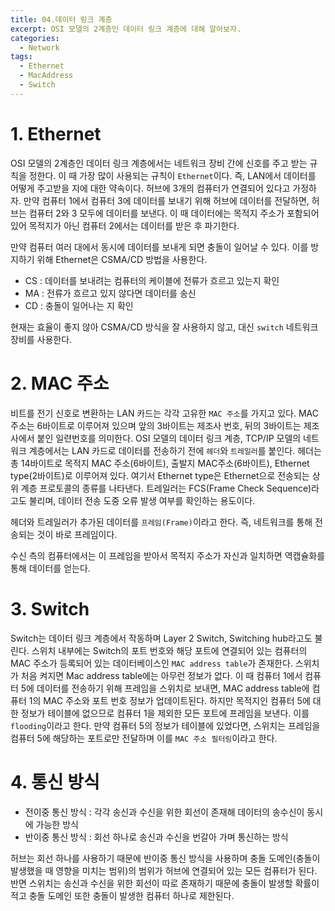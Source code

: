 ```yaml
---
title: 04.데이터 링크 계층
excerpt: OSI 모델의 2계층인 데이터 링크 계층에 대해 알아보자.
categories:
  - Network
tags:
  - Ethernet
  - MacAddress
  - Switch
---
```


# 1. Ethernet

OSI 모델의 2계층인 데이터 링크 계층에서는 네트워크 장비 간에 신호를 주고 받는 규칙을 정한다. 이 때 가장 많이 사용되는 규칙이 `Ethernet`이다. 즉, LAN에서 데이터를 어떻게 주고받을 지에 대한 약속이다.
허브에 3개의 컴퓨터가 연결되어 있다고 가정하자. 만약 컴퓨터 1에서 컴퓨터 3에 데이터를 보내기 위해 허브에 데이터를 전달하면, 허브는 컴퓨터 2와 3 모두에 데이터를 보낸다.
이 때 데이터에는 목적지 주소가 포함되어 있어 목적지가 아닌 컴퓨터 2에서는 데이터를 받은 후 파기한다.

만약 컴퓨터 여러 대에서 동시에 데이터를 보내게 되면 충돌이 일어날 수 있다. 이를 방지하기 위해 Ethernet은 CSMA/CD 방법을 사용한다.

- CS : 데이터를 보내려는 컴퓨터의 케이블에 전류가 흐르고 있는지 확인
- MA : 전류가 흐르고 있지 않다면 데이터를 송신
- CD : 충돌이 일어나는 지 확인

현재는 효율이 좋지 않아 CSMA/CD 방식을 잘 사용하지 않고, 대신 `switch` 네트워크 장비를 사용한다.


# 2. MAC 주소

비트를 전기 신호로 변환하는 LAN 카드는 각각 고유한 `MAC 주소`를 가지고 있다. MAC 주소는 6바이트로 이루어져 있으며 앞의 3바이트는 제조사 번호, 뒤의 3바이트는 제조사에서 붙인 일련번호를 의미한다.
OSI 모델의 데이터 링크 계층, TCP/IP 모델의 네트워크 계층에서는 LAN 카드로 데이터를 전송하기 전에 `헤더`와 `트레일러`를 붙인다. 헤더는 총 14바이트로 목적지 MAC 주소(6바이트), 출발지 MAC주소(6바이트), Ethernet type(2바이트)로 이루어져 있다.
여기서 Ethernet type은 Ethernet으로 전송되는 상위 계층 프로토콜의 종류를 나타낸다. 트레일러는 FCS(Frame Check Sequence)라고도 불리며, 데이터 전송 도중 오류 발생 여부를 확인하는 용도이다.

헤더와 트레일러가 추가된 데이터를 `프레임(Frame)`이라고 한다. 즉, 네트워크를 통해 전송되는 것이 바로 프레임이다.

수신 측의 컴퓨터에서는 이 프레임을 받아서 목적지 주소가 자신과 일치하면 역캡슐화를 통해 데이터를 얻는다.


# 3. Switch

Switch는 데이터 링크 계층에서 작동하며 Layer 2 Switch, Switching hub라고도 불린다. 스위치 내부에는 Switch의 포트 번호와 해당 포트에 연결되어 있는 컴퓨터의 MAC 주소가 등록되어 있는 데이터베이스인 `MAC address table`가 존재한다.
스위치가 처음 켜지면 Mac address table에는 아무런 정보가 없다. 이 때 컴퓨터 1에서 컴퓨터 5에 데이터를 전송하기 위해 프레임을 스위치로 보내면, MAC address table에 컴퓨터 1의 MAC 주소와 포트 번호 정보가 업데이트된다. 하지만 목적지인 컴퓨터 5에 대한 정보가 테이블에 없으므로 컴퓨터 1을 제외한 모든 포트에 프레임을 보낸다. 이를 `flooding`이라고 한다.
만약 컴퓨터 5의 정보가 테이블에 있었다면, 스위치는 프레임을 컴퓨터 5에 해당하는 포트로만 전달하며 이를 `MAC 주소 필터링`이라고 한다.


# 4. 통신 방식

- 전이중 통신 방식 : 각각 송신과 수신을 위한 회선이 존재해 데이터의 송수신이 동시에 가능한 방식
- 반이중 통신 방식 : 회선 하나로 송신과 수신을 번갈아 가며 통신하는 방식

허브는 회선 하나를 사용하기 때문에 반이중 통신 방식을 사용하며 충돌 도메인(충돌이 발생했을 때 영향을 미치는 범위)의 범위가 허브에 연결되어 있는 모든 컴퓨터가 된다. 반면 스위치는 송신과 수신을 위한 회선이 따로 존재하기 때문에 충돌이 발생할 확률이 적고 충돌 도메인 또한 충돌이 발생한 컴퓨터 하나로 제한된다.

